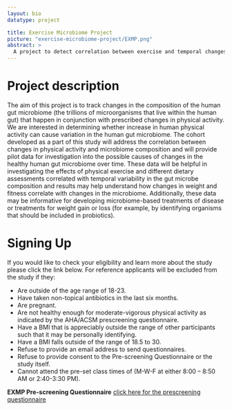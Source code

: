 ```yaml
---
layout: bio
datatype: project

title: Exercise Microbiome Project
picture: "exercise-microbiome-project/EXMP.png"
abstract: >
  A project to detect correlation between exercise and temporal changes to the gut microbiome.
---
```


# Project description
The aim of this project is to track changes in the composition of the human gut microbiome (the trillions of microorganisms that live within the human gut) that happen in conjunction with prescribed changes in physical activity. We are interested in determining whether increase in human physical activity can cause variation in the human gut microbiome. The cohort developed as a part of this study will address the correlation between changes in physical activity and microbiome composition and will provide pilot data for investigation into the possible causes of changes in the healthy human gut microbiome over time. These data will be helpful in investigating the effects of physical exercise and different dietary assessments correlated with temporal variability in the gut microbe composition and results may help understand how changes in weight and fitness correlate with changes in the microbiome. Additionally, these data may be informative for developing microbiome-based treatments of disease or treatments for weight gain or loss (for example, by identifying organisms that should be included in probiotics).

# Signing Up
If you would like to check your eligibility and learn more about the study please click the link below. For reference applicants will be excluded from the study if they:

- Are outside of the age range of 18-23.
- Have taken non-topical antibiotics in the last six months.
- Are pregnant.
- Are not healthy enough for moderate-vigorous physical activity as indicated by the AHA/ACSM prescreening questionnaire.
- Have a BMI that is appreciably outside the range of other participants such that it may be personally identifying.
- Have a BMI falls outside of the range of 18.5 to 30.
- Refuse to provide an email address to send questionnaires.
- Refuse to provide consent to the Pre-screening Questionnaire or the study itself.
- Cannot attend the pre-set class times of (M-W-F at either 8:00 – 8:50 AM or 2:40-3:30 PM).


**EXMP Pre-screening Questionnaire** [click here for the prescreening questionnaire](https://drive.google.com/open?id=16gA4mVmiE8wKu28XNYrDBlQTdB4dfytScuToKsiIicE)
